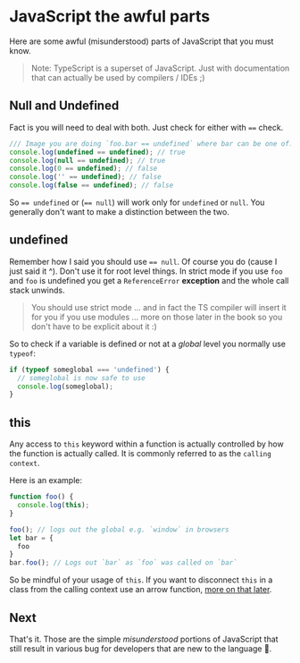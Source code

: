 # JavaScript the awful parts

Here are some awful (misunderstood) parts of JavaScript that you must know.

> Note: TypeScript is a superset of JavaScript. Just with documentation that can actually be used by compilers / IDEs ;)

## Null and Undefined

Fact is you will need to deal with both. Just check for either with `==` check.

```ts
/// Image you are doing `foo.bar == undefined` where bar can be one of:
console.log(undefined == undefined); // true
console.log(null == undefined); // true
console.log(0 == undefined); // false
console.log('' == undefined); // false
console.log(false == undefined); // false
```
So `== undefined` or (`== null`) will work only for `undefined` or `null`. You generally don't want to make a distinction between the two.

## undefined

Remember how I said you should use `== null`. Of course you do (cause I just said it ^). Don't use it for root level things. In strict mode if you use `foo` and `foo` is undefined you get a `ReferenceError` **exception** and the whole call stack unwinds.

> You should use strict mode ... and in fact the TS compiler will insert it for you if you use modules ... more on those later in the book so you don't have to be explicit about it :)

So to check if a variable is defined or not at a *global* level you normally use `typeof`:

```ts
if (typeof someglobal === 'undefined') {
  // someglobal is now safe to use
  console.log(someglobal);
}
```

## this

Any access to `this` keyword within a function is actually controlled by how the function is actually called. It is commonly referred to as the `calling context`.

Here is an example:

```ts
function foo() {
  console.log(this);
}

foo(); // logs out the global e.g. `window` in browsers
let bar = {
  foo
}
bar.foo(); // Logs out `bar` as `foo` was called on `bar`
```

So be mindful of your usage of `this`. If you want to disconnect `this` in a class from the calling context use an arrow function, [more on that later][arrow].

[arrow]:../arrow-functions.md

## Next

That's it. Those are the simple *misunderstood* portions of JavaScript that still result in various bug for developers that are new to the language 🌹.
